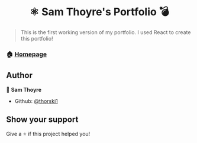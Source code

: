 <h1 align="center">⚛ Sam Thoyre's Portfolio 💣</h1>
<p>
</p>

> This is the first working version of my portfolio. I used React to create this portfolio!

### 🏠 [Homepage](https://eloquent-goodall-4c521b.netlify.com/)

## Author

👤 **Sam Thoyre**

* Github: [@thorski1](https://github.com/thorski1)

## Show your support

Give a ⭐️ if this project helped you!

